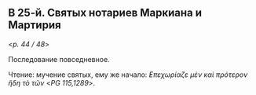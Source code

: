 
## В 25-й. Святых нотариев Маркиана и Мартирия

<*p. 44 / 48*>

Последование повседневное. 

Чтение: мучение святых, ему же начало: *̓Επεχωρίαζε μὲν καὶ πρότερον ἤδη τὸ τῶν* <*PG 115,1289*>.
